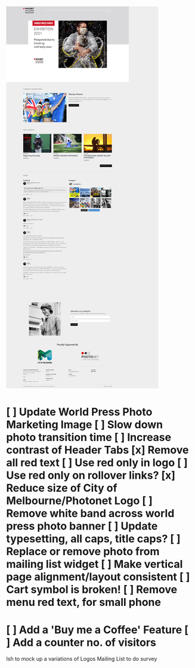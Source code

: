 ![](2021-11-27-12-11-31.png)
===
[ ] Update World Press Photo Marketing Image
[ ] Slow down photo transition time
[ ] Increase contrast of Header Tabs
[x] Remove all red text
[ ] Use red only in logo
[ ] Use red only on rollover links?
[x] Reduce size of City of Melbourne/Photonet Logo
[ ] Remove white band across world press photo banner
[ ] Update typesetting, all caps, title caps?
[ ] Replace or remove photo from mailing list widget
[ ] Make vertical page alignment/layout consistent
[ ] Cart symbol is broken!
[ ] Remove menu red text, for small phone
=====
[ ] Add a 'Buy me a Coffee' Feature
[ ] Add a counter no. of visitors
===
Ish to mock up a variations of Logos
Mailing List to do survey